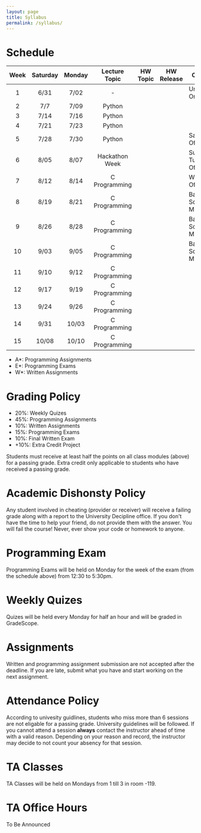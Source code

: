 ```yaml
---
layout: page
title: Syllabus
permalink: /syllabus/
---
```


# Schedule

|Week|Saturday|Monday |    Lecture Topic                  | HW Topic                       |HW Release|Occasion|
|:--:|:------:|:-----:|:---------------------------------:|:------------------------------:|:--------:|--------|
| 1  |  6/31  |  7/02 | -                                 | | | University Orientation|
| 2  |  7/7   |  7/09 | Python                            | | | |
| 3  |  7/14  |  7/16 | Python                            | | | |
| 4  |  7/21  |  7/23 | Python                            | | | |
| 5  |  7/28  |  7/30 | Python                            | | | Saturday Off |
| 6  |  8/05  |  8/07 | Hackathon Week                    | | | Sunday & Tuesday Off |
| 7  |  8/12  |  8/14 | C Programming                     | | | Wednesday Off |
| 8  |  8/19  |  8/21 | C Programming                     | | | Basic Sceince Midterms |
| 9  |  8/26  |  8/28 | C Programming                     | | | Basic Sceince Midterms |
| 10 |  9/03  |  9/05 | C Programming                     | | | Basic Sceince Midterms |
| 11 |  9/10  |  9/12 | C Programming                     | | | |
| 12 |  9/17  |  9/19 | C Programming                     | | | |
| 13 |  9/24  |  9/26 | C Programming                     | | | |
| 14 |  9/31  | 10/03 | C Programming                     | | | |
| 15 | 10/08  | 10/10 | C Programming                     | | | |


  * A*: Programming Assignments
  * E*: Programming Exams
  * W*: Written Assignments

# Grading Policy
  * 20%: Weekly Quizes
  * 45%: Programming Assignments
  * 10%: Written Assignments
  * 15%: Programming Exams
  * 10%: Final Written Exam
  * +10%: Extra Credit Project

Students must receive at least half the points on all class modules (above) for a passing grade. Extra credit only applicable to students who have received a passing grade. 

# Academic Dishonsty Policy
Any student involved in cheating (provider or receiver) will receive a failing grade along with a report to the University Decipline office. If you don't have the time to help your friend, do not provide them with the answer. You will fail the course! Never, ever show your code or homework to anyone. 

# Programming Exam
Programming Exams will be held on Monday for the week of the exam (from the schedule above) from 12:30 to 5:30pm.

# Weekly Quizes
Quizes will be held every Monday for half an hour and will be graded in GradeScope. 

# Assignments
Written and programming assignment submission are not accepted after the deadline. If you are late, submit what you have and start working on the next assignment.

# Attendance Policy
According to univesity guidlines, students who miss more than 6 sessions are not eligable for a passing grade. University guidelines will be followed. If you cannot attend a session **always** contact the instructor ahead of time with a valid reason. Depending on your reason and record, the instructor may decide to not count your absency for that session.

# TA Classes
TA Classes will be held on Mondays from 1 till 3 in room -119.

# TA Office Hours
To Be Announced